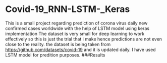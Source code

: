 # Covid-19_RNN-LSTM-_Keras
This is a small project regarding prediction of corona virus daily new confirmed cases worldwide with the help of LSTM model using keras implementation
The dataset is very small for deep learning to work effectively so this is just the trial that i make hence predictions are not even close to the reality.
the dataset is being taken from https://github.com/datasets/covid-19 and it is updated daily.
I have used LSTM model for predition purposes.
###Results
